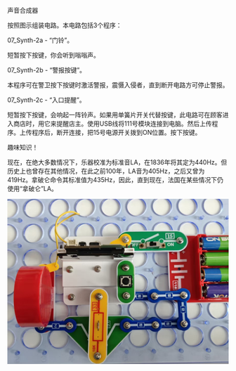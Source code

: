 声音合成器

按照图示组装电路。本电路包括3个程序：

07_Synth-2a - “门铃”。

短暂按下按键，你会听到嗡嗡声。

07_Synth-2b - “警报按键”。

本程序可在警卫按下按键时激活警报，震慑入侵者，直到断开电路方可停止警报。

07_Synth-2c - “入口提醒”。

短暂按下按键，会响起一阵铃声。如果用单簧片开关代替按键，此电路可在顾客进入商店时，用它来提醒店主。使用USB线将111号模块连接到电脑。然后上传程序。上传程序后，断开连接，把15号电源开关拨到ON位置。按下按键。

趣味知识！

现在，在绝大多数情况下，乐器校准为标准音LA，在1836年将其定为440Hz。但历史上也曾存在其他情况，在此之前100年，LA音为405Hz，之后又曾为419Hz。拿破仑命令其标准值为435Hz，因此，直到现在，法国在某些情况下仍使用“拿破仑”LA。

![](081p1.jpg)
